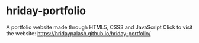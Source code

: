 # hriday-portfolio
A portfolio website made through HTML5, CSS3 and JavaScript
Click to visit the website: https://hridaypalash.github.io/hriday-portfolio/

